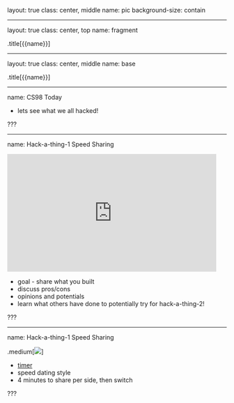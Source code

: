 layout: true
class: center, middle
name: pic
background-size: contain

---

layout: true
class: center, top
name: fragment

.title[{{name}}]

---
layout: true
class: center, middle
name: base

.title[{{name}}]



---
name: CS98 Today

* lets see what we all hacked!

???



---
name: Hack-a-thing-1 Speed Sharing

<iframe src="https://giphy.com/embed/tQ8uT9t0uK92M" width="480" height="270" frameBorder="0" class="giphy-embed" allowFullScreen></iframe>

* goal - share what you built
* discuss pros/cons
* opinions and potentials
* learn what others have done to potentially try for hack-a-thing-2! 

???


---
name: Hack-a-thing-1 Speed Sharing


.medium[![](img/puppies.gif)]


* [timer](http://www.intervaltimer.com/timers/8505318-hack-a-thing-cs98)
* speed dating style
* 4 minutes to share per side, then switch


???


<!-- 
.medium[![](img/NEXT-UP-GIF.gif)]

- [Hack-a-thing-2](../../projects/milestones/hack-a-thing-2)
- [Paper Presentations](../../projects/milestones/paper-presentation)

* one more round of hack-a-thing
* same or different
* paper/news presentations - on tech or problems in the world

* for paper can be technical paper you think is cool
* could be a news article about a cool technology
* or a news article about a problem you find interesting or compelling
* i've been on a bit of binge researching homelessness and gig economy
* so - news or tech / can be about a problem you're interested in solving
 -->

<!-- 


name: WinterSpring Hack-a-thing-1

<iframe src="https://giphy.com/embed/tQ8uT9t0uK92M" width="480" height="270" frameBorder="0" class="giphy-embed" allowFullScreen></iframe>

* lets see what we all built!
* [timer](http://www.intervaltimer.com/timers/8195593-share-a-hack/fullscreen)
* hack speed dating
* 5 min to compare notes and share in pairs
* then move


* not a complete graph but get a variety
* ask questions - the idea here is to see what you would like to try next
* and share experiences with what you built - i want to see also -->


